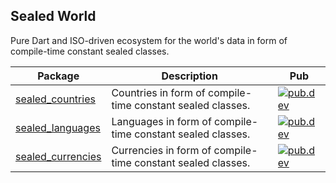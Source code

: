 ## Sealed World

Pure Dart and ISO-driven ecosystem for the world's data in form of compile-time constant sealed classes.

| Package | Description            | Pub |
| ------- | ---------------------- | --- |
| [sealed_countries](<https://github.com/tsinis/sealed_world/tree/main/packages/sealed_countries>) | Countries in form of compile-time constant sealed classes. | [![pub.dev](https://img.shields.io/pub/v/sealed_countries.svg)](https://pub.dev/packages/sealed_countries) |
| [sealed_languages](<https://github.com/tsinis/sealed_world/tree/main/packages/sealed_languages>) | Languages in form of compile-time constant sealed classes. | [![pub.dev](https://img.shields.io/pub/v/sealed_languages.svg)](https://pub.dev/packages/sealed_languages) |
| [sealed_currencies](<https://github.com/tsinis/sealed_world/tree/main/packages/sealed_currencies>) | Currencies in form of compile-time constant sealed classes. | [![pub.dev](https://img.shields.io/pub/v/sealed_currencies.svg)](https://pub.dev/packages/sealed_currencies) |
